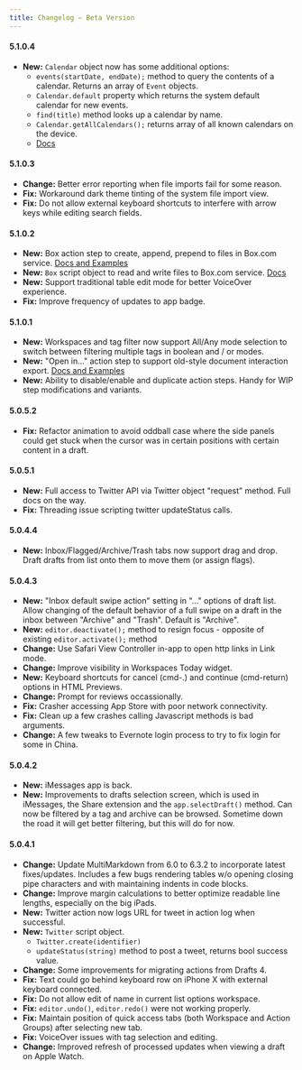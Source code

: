 ```yaml
---
title: Changelog – Beta Version
---
```


#### 5.1.0.4

- **New:** `Calendar` object now has some additional options:
    -  `events(startDate, endDate);` method to query the contents of a calendar. Returns an array of `Event` objects.
    - `Calendar.default` property which returns the system default calendar for new events.
    - `find(title)` method looks up a calendar by name.
    - `Calendar.getAllCalendars();` returns array of all known calendars on the device.
    - [Docs](http://beta-reference.getdrafts.com/objects/Calendar.html)
    
#### 5.1.0.3

- **Change:** Better error reporting when file imports fail for some reason.
- **Fix:** Workaround dark theme tinting of the system file import view.
- **Fix:** Do not allow external keyboard shortcuts to interfere with arrow keys while editing search fields.

#### 5.1.0.2

- **New:** Box action step to create, append, prepend to files in Box.com service. [Docs and Examples](/actions/steps/box)
- **New:** `Box` script object to read and write files to Box.com service. [Docs](http://beta-reference.getdrafts.com/objects/Box.html)
- **New:** Support traditional table edit mode for better VoiceOver experience.
- **Fix:** Improve frequency of updates to app badge.

#### 5.1.0.1

- **New:** Workspaces and tag filter now support All/Any mode selection to switch between filtering multiple tags in boolean and / or modes.
- **New:** "Open in..." action step to support old-style document interaction export. [Docs and Examples](/actions/steps/openin)
- **New:** Ability to disable/enable and duplicate action steps. Handy for WIP step modifications and variants.

#### 5.0.5.2

- **Fix:** Refactor animation to avoid oddball case where the side panels could get stuck when the cursor was in certain positions with certain content in a draft.

#### 5.0.5.1

- **New:** Full access to Twitter API via Twitter object "request" method. Full docs on the way.
- **Fix:** Threading issue scripting twitter updateStatus calls.

#### 5.0.4.4

- **New:** Inbox/Flagged/Archive/Trash tabs now support drag and drop. Draft drafts from list onto them to move them (or assign flags).

#### 5.0.4.3

- **New:** "Inbox default swipe action" setting in "..." options of draft list. Allow changing of the default behavior of a full swipe on a draft in the inbox between "Archive" and "Trash". Default is "Archive".
- **New:** `editor.deactivate();` method to resign focus - opposite of existing `editor.activate();` method
- **Change:** Use Safari View Controller in-app to open http links in Link mode.
- **Change:** Improve visibility in Workspaces Today widget.
- **New:** Keyboard shortcuts for cancel (cmd-.) and continue (cmd-return) options in HTML Previews.
- **Change:** Prompt for reviews occassionally.
- **Fix:** Crasher accessing App Store with poor network connectivity.
- **Fix:** Clean up a few crashes calling Javascript methods is bad arguments.
- **Change:** A few tweaks to Evernote login process to try to fix login for some in China.

#### 5.0.4.2

- **New:** iMessages app is back.
- **New:** Improvements to drafts selection screen, which is used in iMessages, the Share extension and the `app.selectDraft()` method.  Can now be filtered by a tag and archive can be browsed. Sometime down the road it will get better filtering, but this will do for now.

#### 5.0.4.1

- **Change:** Update MultiMarkdown from 6.0 to 6.3.2 to incorporate latest fixes/updates. Includes a few bugs rendering tables w/o opening closing pipe characters and with maintaining indents in code blocks.
- **Change:** Improve margin calculations to better optimize readable line lengths, especially on the big iPads.
- **New:** Twitter action now logs URL for tweet in action log when successful.
- **New:** `Twitter` script object.
    - `Twitter.create(identifier)`
    - `updateStatus(string)` method to post a tweet, returns bool success value.
- **Change:** Some improvements for migrating actions from Drafts 4.
- **Fix:** Text could go behind keyboard row on iPhone X with external keyboard connected.
- **Fix:** Do not allow edit of name in current list options workspace.
- **Fix:** `editor.undo()`, `editor.redo()` were not working properly.
- **Fix:** Maintain position of quick access tabs (both Workspace and Action Groups) after selecting new tab.
- **Fix:** VoiceOver issues with tag selection and editing.
- **Change:** Improved refresh of processed updates when viewing a draft on Apple Watch.
